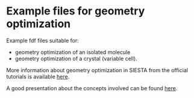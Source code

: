 # Example files for geometry optimization
Example fdf files suitable for:
- geometry optimization of an isolated molecule
- geometry optimization of a crystal (variable cell).
  
More information about geometry optimization in SIESTA from the official tutorials is available [here](https://docs.siesta-project.org/projects/siesta/en/latest/tutorials/basic/structure-optimization/).

A good presentation about the concepts involved can be found [here](https://siesta.icmab.es/siesta/events/SIESTA_School-2024/Geometry_Optimization+MD-2024.pdf).
